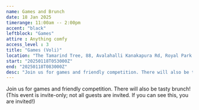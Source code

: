 ```yaml
---
name: Games and Brunch
date: 18 Jan 2025
timerange: 11:00am -- 2:00pm
accent: "black"
leftblock: "Games"
attire : Anything comfy
access_level : 3
title: "Games (Voli)"
location: "The Tamarind Tree, 88, Avalahalli Kanakapura Rd, Royal Park Residency Layout, JP Nagar 9th Phase, J. P. Nagar, Bengaluru, Karnataka 560108, India"
start: "20250118T053000Z"
end: "20250118T083000Z"
desc: "Join us for games and friendly competition. There will also be tasty brunch!"
---
```

Join us for games and friendly competition. There will also be tasty brunch!  
(This event is invite-only; not all guests are invited.
If you can see this, you are invited!)


